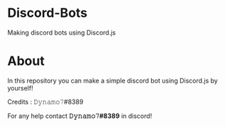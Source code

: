 # Discord-Bots
Making discord bots using Discord.js

# About
In this repository you can make a simple discord bot using Discord.js by yourself!

Credits : 𝙳𝚢𝚗𝚊𝚖𝚘𝟽#8389 

For any help contact **𝙳𝚢𝚗𝚊𝚖𝚘𝟽#8389** in discord!
